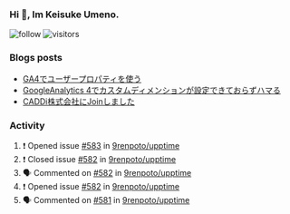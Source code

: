 ### Hi 👋, Im Keisuke Umeno.

<!--
**9renpoto/9renpoto** is a ✨ _special_ ✨ repository because its `README.md` (this file) appears on your GitHub profile.

Here are some ideas to get you started:

- 🔭 I’m currently working on ...
- 🌱 I’m currently learning ...
- 👯 I’m looking to collaborate on ...
- 🤔 I’m looking for help with ...
- 💬 Ask me about ...
- 📫 How to reach me: ...
- 😄 Pronouns: ...
- ⚡ Fun fact: ...
-->

![follow](https://img.shields.io/github/followers/9renpoto?label=Follow&style=social)
![visitors](https://komarev.com/ghpvc/?username=9renpoto&label=Profile%20views&color=0e75b6&style=flat)

### Blogs posts

<!-- BLOG-POST-LIST:START -->
- [GA4でユーザープロパティを使う](https://9renpoto.dev/2021/02/21/google-analytics-4-user-properties/)
- [GoogleAnalytics 4でカスタムディメンションが設定できておらずハマる](https://9renpoto.dev/2021/02/13/google-analytics-4/)
- [CADDi株式会社にJoinしました](https://9renpoto.dev/2020/12/05/join/)
<!-- BLOG-POST-LIST:END -->

### Activity

<!--START_SECTION:activity-->
1. ❗️ Opened issue [#583](https://github.com/9renpoto/upptime/issues/583) in [9renpoto/upptime](https://github.com/9renpoto/upptime)
2. ❗️ Closed issue [#582](https://github.com/9renpoto/upptime/issues/582) in [9renpoto/upptime](https://github.com/9renpoto/upptime)
3. 🗣 Commented on [#582](https://github.com/9renpoto/upptime/issues/582) in [9renpoto/upptime](https://github.com/9renpoto/upptime)
4. ❗️ Opened issue [#582](https://github.com/9renpoto/upptime/issues/582) in [9renpoto/upptime](https://github.com/9renpoto/upptime)
5. 🗣 Commented on [#581](https://github.com/9renpoto/upptime/issues/581) in [9renpoto/upptime](https://github.com/9renpoto/upptime)
<!--END_SECTION:activity-->

<!--START_SECTION:waka-->
<!--END_SECTION:waka-->
